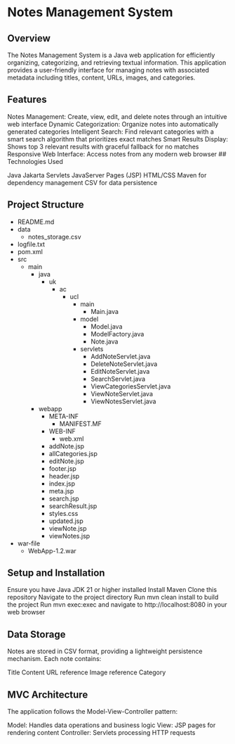 # Notes Management System

## Overview

The Notes Management System is a Java web application for efficiently organizing, categorizing, and retrieving textual information. This application provides a user-friendly interface for managing notes with associated metadata including titles, content, URLs, images, and categories.

## Features

Notes Management: Create, view, edit, and delete notes through an intuitive web interface
Dynamic Categorization: Organize notes into automatically generated categories
Intelligent Search: Find relevant categories with a smart search algorithm that prioritizes exact matches
Smart Results Display: Shows top 3 relevant results with graceful fallback for no matches
Responsive Web Interface: Access notes from any modern web browser
<span>## Technologies Used</span>

Java
Jakarta Servlets
JavaServer Pages (JSP)
HTML/CSS
Maven for dependency management
CSV for data persistence
## Project Structure

 - README.md
- data
  - notes_storage.csv
- logfile.txt
- pom.xml
- src
  - main
    - java
      - uk
        - ac
          - ucl
            - main
              - Main.java
            - model
              - Model.java
              - ModelFactory.java
              - Note.java
            - servlets
              - AddNoteServlet.java
              - DeleteNoteServlet.java
              - EditNoteServlet.java
              - SearchServlet.java
              - ViewCategoriesServlet.java
              - ViewNoteServlet.java
              - ViewNotesServlet.java
    - webapp
      - META-INF
        - MANIFEST.MF
      - WEB-INF
        - web.xml
      - addNote.jsp
      - allCategories.jsp
      - editNote.jsp
      - footer.jsp
      - header.jsp
      - index.jsp
      - meta.jsp
      - search.jsp
      - searchResult.jsp
      - styles.css
      - updated.jsp
      - viewNote.jsp
      - viewNotes.jsp
- war-file
  - WebApp-1.2.war


## Setup and Installation


Ensure you have Java JDK 21 or higher installed
Install Maven
Clone this repository
Navigate to the project directory
Run mvn clean install to build the project
Run mvn exec:exec and navigate to http://localhost:8080 in your web browser

## Data Storage

Notes are stored in CSV format, providing a lightweight persistence mechanism. Each note contains:

Title
Content
URL reference
Image reference
Category

## MVC Architecture

The application follows the Model-View-Controller pattern:


Model: Handles data operations and business logic
View: JSP pages for rendering content
Controller: Servlets processing HTTP requests
